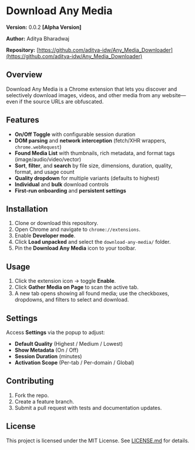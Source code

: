 # Download Any Media

**Version:** 0.0.2 **[Alpha Version]**  

**Author:** Aditya Bharadwaj

**Repository:** [https://github.com/aditya-idw/Any_Media_Downloader](https://github.com/aditya-idw/Any_Media_Downloader)

## Overview

Download Any Media is a Chrome extension that lets you discover and selectively download images, videos, and other media from any website—even if the source URLs are obfuscated.

## Features

- **On/Off Toggle** with configurable session duration  
- **DOM parsing** and **network interception** (fetch/XHR wrappers, `chrome.webRequest`)  
- **Found Media List** with thumbnails, rich metadata, and format tags (image/audio/video/vector)  
- **Sort**, **filter**, and **search** by file size, dimensions, duration, quality, format, and usage count  
- **Quality dropdown** for multiple variants (defaults to highest)  
- **Individual** and **bulk** download controls  
- **First-run onboarding** and **persistent settings**  

## Installation

1. Clone or download this repository.  
2. Open Chrome and navigate to `chrome://extensions`.  
3. Enable **Developer mode**.  
4. Click **Load unpacked** and select the `download-any-media/` folder.  
5. Pin the **Download Any Media** icon to your toolbar.

## Usage

1. Click the extension icon → toggle **Enable**.  
2. Click **Gather Media on Page** to scan the active tab.  
3. A new tab opens showing all found media; use the checkboxes, dropdowns, and filters to select and download.

## Settings

Access **Settings** via the popup to adjust:  
- **Default Quality** (Highest / Medium / Lowest)  
- **Show Metadata** (On / Off)  
- **Session Duration** (minutes)  
- **Activation Scope** (Per-tab / Per-domain / Global)

## Contributing

1. Fork the repo.  
2. Create a feature branch.  
3. Submit a pull request with tests and documentation updates.

## License

This project is licensed under the MIT License. See [LICENSE.md](LICENSE.md) for details.
